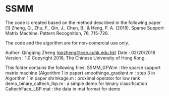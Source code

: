 # SSMM

The code is created based on the method described in the following paper 
	[1] Zheng, Q., Zhu, F., Qin, J., Chen, B., & Heng, P. A. (2018). Sparse Support Matrix Machine. Pattern Recognition, 76, 715-726.

The code and the algorithm are for non-comercial use only.

Author: Qingqing Zheng (qqzheng@cse.cuhk.edu.hk)
Date  : 02/20/2018
Version : 1.0 
Copyright 2018, The Chinese University of Hong Kong.

This folder contains the following files:
SSMM_GFW.m					         : the sparse support matrix machine (Algorithm 1 in paper)
smoothinge_gradient.m        : step 3 in Algorithm 1 in paper
shrinkage.m					         : proximal operator for low rank
demo_binary_caltech_lbp.m 	 : a simple demo for binary classification 
CaltechFace_LBP.mat  		     : the data in mat format for demo 

